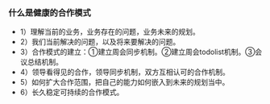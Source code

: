 ### 什么是健康的合作模式
-   1）理解当前的业务，业务存在的问题，业务未来的规划。
-   2）我们当前解决的问题，以及将来要解决的问题。
-   3）合作模式的建立：①建立周会同步机制。②建立周会todolist机制。③会议总结机制。
-   4）领导看得见的合作，领导同步机制，双方互相认可的合作机制。
-   5）如何扩大合作范围，把自己的能力如何嵌入到未来的规划当中。
-   6）长久稳定可持续的合作模式。

